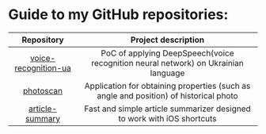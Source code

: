 # Guide to my GitHub repositories:

Repository          |  Project description
:-------------------------:|:-------------------------:
[voice-recognition-ua](https://github.com/robinhad/voice-recognition-ua)  |  PoC of applying DeepSpeech(voice recognition neural network) on Ukrainian language 
[photoscan](https://github.com/robinhad/photoscan) | Application for obtaining properties (such as angle and position) of historical photo
[article-summary](https://github.com/robinhad/article-summary) | Fast and simple article summarizer designed to work with iOS shortcuts 

<!--
**robinhad/robinhad** is a ✨ _special_ ✨ repository because its `README.md` (this file) appears on your GitHub profile.

Here are some ideas to get you started:

- 🔭 I’m currently working on ...
- 🌱 I’m currently learning ...
- 👯 I’m looking to collaborate on ...
- 🤔 I’m looking for help with ...
- 💬 Ask me about ...
- 📫 How to reach me: ...
- ⚡ Fun fact: ...
-->
